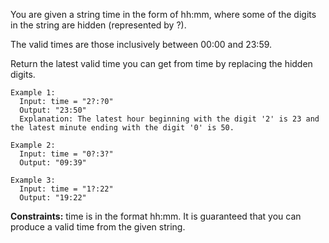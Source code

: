 You are given a string time in the form of hh:mm, where some of the digits in the string are hidden (represented by ?).

The valid times are those inclusively between 00:00 and 23:59.

Return the latest valid time you can get from time by replacing the hidden digits.

 
```
Example 1:
  Input: time = "2?:?0"
  Output: "23:50"
  Explanation: The latest hour beginning with the digit '2' is 23 and the latest minute ending with the digit '0' is 50.

Example 2:
  Input: time = "0?:3?"
  Output: "09:39"

Example 3:
  Input: time = "1?:22"
  Output: "19:22"
```
 

**Constraints:**
  time is in the format hh:mm.
  It is guaranteed that you can produce a valid time from the given string.